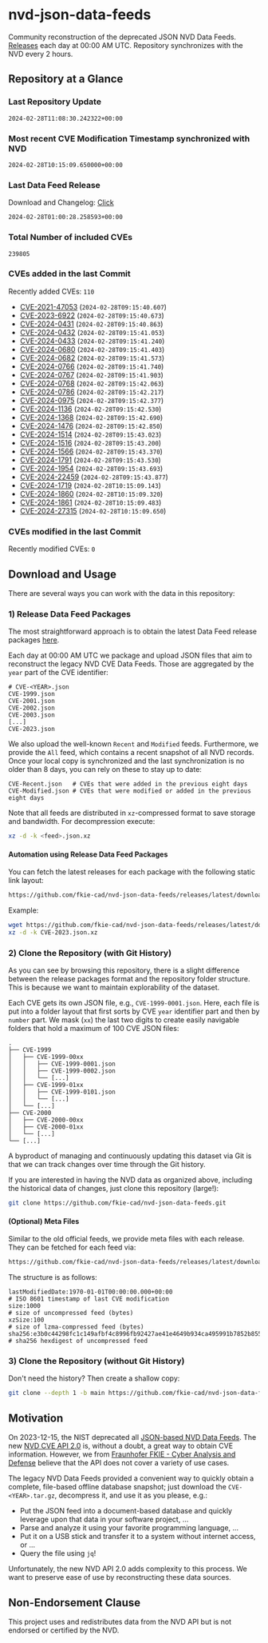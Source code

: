 # nvd-json-data-feeds

Community reconstruction of the deprecated JSON NVD Data Feeds. 
[Releases](https://github.com/fkie-cad/nvd-json-data-feeds/releases/latest) each day at 00:00 AM UTC.
Repository synchronizes with the NVD every 2 hours.

## Repository at a Glance

### Last Repository Update

```plain
2024-02-28T11:08:30.242322+00:00
```

### Most recent CVE Modification Timestamp synchronized with NVD

```plain
2024-02-28T10:15:09.650000+00:00
```

### Last Data Feed Release

Download and Changelog: [Click](https://github.com/fkie-cad/nvd-json-data-feeds/releases/latest)

```plain
2024-02-28T01:00:28.258593+00:00
```

### Total Number of included CVEs

```plain
239805
```

### CVEs added in the last Commit

Recently added CVEs: `110`

* [CVE-2021-47053](CVE-2021/CVE-2021-470xx/CVE-2021-47053.json) (`2024-02-28T09:15:40.607`)
* [CVE-2023-6922](CVE-2023/CVE-2023-69xx/CVE-2023-6922.json) (`2024-02-28T09:15:40.673`)
* [CVE-2024-0431](CVE-2024/CVE-2024-04xx/CVE-2024-0431.json) (`2024-02-28T09:15:40.863`)
* [CVE-2024-0432](CVE-2024/CVE-2024-04xx/CVE-2024-0432.json) (`2024-02-28T09:15:41.053`)
* [CVE-2024-0433](CVE-2024/CVE-2024-04xx/CVE-2024-0433.json) (`2024-02-28T09:15:41.240`)
* [CVE-2024-0680](CVE-2024/CVE-2024-06xx/CVE-2024-0680.json) (`2024-02-28T09:15:41.403`)
* [CVE-2024-0682](CVE-2024/CVE-2024-06xx/CVE-2024-0682.json) (`2024-02-28T09:15:41.573`)
* [CVE-2024-0766](CVE-2024/CVE-2024-07xx/CVE-2024-0766.json) (`2024-02-28T09:15:41.740`)
* [CVE-2024-0767](CVE-2024/CVE-2024-07xx/CVE-2024-0767.json) (`2024-02-28T09:15:41.903`)
* [CVE-2024-0768](CVE-2024/CVE-2024-07xx/CVE-2024-0768.json) (`2024-02-28T09:15:42.063`)
* [CVE-2024-0786](CVE-2024/CVE-2024-07xx/CVE-2024-0786.json) (`2024-02-28T09:15:42.217`)
* [CVE-2024-0975](CVE-2024/CVE-2024-09xx/CVE-2024-0975.json) (`2024-02-28T09:15:42.377`)
* [CVE-2024-1136](CVE-2024/CVE-2024-11xx/CVE-2024-1136.json) (`2024-02-28T09:15:42.530`)
* [CVE-2024-1368](CVE-2024/CVE-2024-13xx/CVE-2024-1368.json) (`2024-02-28T09:15:42.690`)
* [CVE-2024-1476](CVE-2024/CVE-2024-14xx/CVE-2024-1476.json) (`2024-02-28T09:15:42.850`)
* [CVE-2024-1514](CVE-2024/CVE-2024-15xx/CVE-2024-1514.json) (`2024-02-28T09:15:43.023`)
* [CVE-2024-1516](CVE-2024/CVE-2024-15xx/CVE-2024-1516.json) (`2024-02-28T09:15:43.200`)
* [CVE-2024-1566](CVE-2024/CVE-2024-15xx/CVE-2024-1566.json) (`2024-02-28T09:15:43.370`)
* [CVE-2024-1791](CVE-2024/CVE-2024-17xx/CVE-2024-1791.json) (`2024-02-28T09:15:43.530`)
* [CVE-2024-1954](CVE-2024/CVE-2024-19xx/CVE-2024-1954.json) (`2024-02-28T09:15:43.693`)
* [CVE-2024-22459](CVE-2024/CVE-2024-224xx/CVE-2024-22459.json) (`2024-02-28T09:15:43.877`)
* [CVE-2024-1719](CVE-2024/CVE-2024-17xx/CVE-2024-1719.json) (`2024-02-28T10:15:09.143`)
* [CVE-2024-1860](CVE-2024/CVE-2024-18xx/CVE-2024-1860.json) (`2024-02-28T10:15:09.320`)
* [CVE-2024-1861](CVE-2024/CVE-2024-18xx/CVE-2024-1861.json) (`2024-02-28T10:15:09.483`)
* [CVE-2024-27315](CVE-2024/CVE-2024-273xx/CVE-2024-27315.json) (`2024-02-28T10:15:09.650`)


### CVEs modified in the last Commit

Recently modified CVEs: `0`



## Download and Usage

There are several ways you can work with the data in this repository:

### 1) Release Data Feed Packages

The most straightforward approach is to obtain the latest Data Feed release packages [here](https://github.com/fkie-cad/nvd-json-data-feeds/releases/latest).

Each day at 00:00 AM UTC we package and upload JSON files that aim to reconstruct the legacy NVD CVE Data Feeds.
Those are aggregated by the `year` part of the CVE identifier:

```
# CVE-<YEAR>.json
CVE-1999.json
CVE-2001.json
CVE-2002.json
CVE-2003.json
[...]
CVE-2023.json
```

We also upload the well-known `Recent` and `Modified` feeds.
Furthermore, we provide the `All` feed, which contains a recent snapshot of all NVD records.
Once your local copy is synchronized and the last synchronization is no older than 8 days, you can rely on these to stay up to date:

```plain
CVE-Recent.json   # CVEs that were added in the previous eight days
CVE-Modified.json # CVEs that were modified or added in the previous eight days
```

Note that all feeds are distributed in `xz`-compressed format to save storage and bandwidth.
For decompression execute:

```sh
xz -d -k <feed>.json.xz
```


#### Automation using Release Data Feed Packages

You can fetch the latest releases for each package with the following static link layout:

```sh
https://github.com/fkie-cad/nvd-json-data-feeds/releases/latest/download/CVE-<YEAR>.json.xz
```

Example:

```sh
wget https://github.com/fkie-cad/nvd-json-data-feeds/releases/latest/download/CVE-2023.json.xz
xz -d -k CVE-2023.json.xz
```



### 2) Clone the Repository (with Git History)

As you can see by browsing this repository, there is a slight difference between the release packages format and the repository folder structure.
This is because we want to maintain explorability of the dataset.

Each CVE gets its own JSON file, e.g., `CVE-1999-0001.json`.
Here, each file is put into a folder layout that first sorts by CVE `year` identifier part and then by `number` part.
We mask (`xx`) the last two digits to create easily navigable folders that hold a maximum of 100 CVE JSON files:

```plain
.
├── CVE-1999
│   ├── CVE-1999-00xx
│   │   ├── CVE-1999-0001.json
│   │   ├── CVE-1999-0002.json
│   │   └── [...]
│   ├── CVE-1999-01xx
│   │   ├── CVE-1999-0101.json
│   │   └── [...]
│   └── [...]
├── CVE-2000
│   ├── CVE-2000-00xx
│   ├── CVE-2000-01xx
│   └── [...]
└── [...]
```

A byproduct of managing and continuously updating this dataset via Git is that we can track changes over time through the Git history.

If you are interested in having the NVD data as organized above, including the historical data of changes, just clone this repository (large!):

```sh
git clone https://github.com/fkie-cad/nvd-json-data-feeds.git
```

#### (Optional) Meta Files

Similar to the old official feeds, we provide meta files with each release. They can be fetched for each feed via:

```sh
https://github.com/fkie-cad/nvd-json-data-feeds/releases/latest/download/CVE-<YEAR>.meta
```

The structure is as follows:

```plain
lastModifiedDate:1970-01-01T00:00:00.000+00:00                          # ISO 8601 timestamp of last CVE modification
size:1000                                                               # size of uncompressed feed (bytes)
xzSize:100                                                              # size of lzma-compressed feed (bytes)
sha256:e3b0c44298fc1c149afbf4c8996fb92427ae41e4649b934ca495991b7852b855 # sha256 hexdigest of uncompressed feed
```


### 3) Clone the Repository (without Git History)

Don't need the history? Then create a shallow copy:

```sh
git clone --depth 1 -b main https://github.com/fkie-cad/nvd-json-data-feeds.git
```

## Motivation

On 2023-12-15, the NIST deprecated all [JSON-based NVD Data Feeds](https://nvd.nist.gov/vuln/data-feeds#divRetirementBanner-1).
The new [NVD CVE API 2.0](https://nvd.nist.gov/developers/vulnerabilities) is, without a doubt, a great way to obtain CVE information.
However, we from [Fraunhofer FKIE - Cyber Analysis and Defense](https://www.fkie.fraunhofer.de/en/departments/cad.html) believe that the API does not cover a variety of use cases.

The legacy NVD Data Feeds provided a convenient way to quickly obtain a complete, file-based offline database snapshot; just download the `CVE-<YEAR>.tar.gz`, decompress it, and use it as you please, e.g.:

* Put the JSON feed into a document-based database and quickly leverage upon that data in your software project, ...
* Parse and analyze it using your favorite programming language, ...
* Put it on a USB stick and transfer it to a system without internet access, or ...
* Query the file using `jq`!

Unfortunately, the new NVD API 2.0 adds complexity to this process.
We want to preserve ease of use by reconstructing these data sources.

## Non-Endorsement Clause

This project uses and redistributes data from the NVD API but is not endorsed or certified by the NVD.